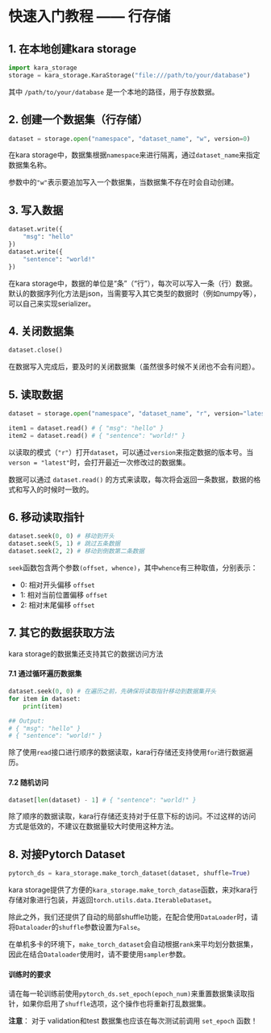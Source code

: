 # 快速入门教程 —— 行存储

## 1. 在本地创建kara storage

```python
import kara_storage
storage = kara_storage.KaraStorage("file:///path/to/your/database")
```
其中 `/path/to/your/database` 是一个本地的路径，用于存放数据。

## 2. 创建一个数据集（行存储）

```python
dataset = storage.open("namespace", "dataset_name", "w", version=0)
```

在kara storage中，数据集根据`namespace`来进行隔离，通过`dataset_name`来指定数据集名称。

参数中的`"w"`表示要追加写入一个数据集，当数据集不存在时会自动创建。

## 3. 写入数据

```python
dataset.write({
    "msg": "hello"
})
dataset.write({
    "sentence": "world!"
})
```

在kara storage中，数据的单位是“条”（“行”），每次可以写入一条（行）数据。默认的数据序列化方法是json，当需要写入其它类型的数据时（例如numpy等），可以自己来实现serializer。

## 4. 关闭数据集

```python
dataset.close()
```

在数据写入完成后，要及时的关闭数据集（虽然很多时候不关闭也不会有问题）。

## 5. 读取数据

```python
dataset = storage.open("namespace", "dataset_name", "r", version="latest")

item1 = dataset.read() # { "msg": "hello" }
item2 = dataset.read() # { "sentence": "world!" }
```

以读取的模式（`"r"`）打开`dataset`，可以通过`version`来指定数据的版本号。当`verson = "latest"`时，会打开最近一次修改过的数据集。

数据可以通过 `dataset.read()` 的方式来读取，每次将会返回一条数据，数据的格式和写入的时候时一致的。

## 6. 移动读取指针

```python
dataset.seek(0, 0) # 移动到开头
dataset.seek(5, 1) # 跳过五条数据
dataset.seek(2, 2) # 移动到倒数第二条数据
```

`seek`函数包含两个参数`(offset, whence)`，其中`whence`有三种取值，分别表示：
* 0: 相对开头偏移 `offset`
* 1: 相对当前位置偏移 `offset`
* 2: 相对末尾偏移 `offset`

## 7. 其它的数据获取方法

kara storage的数据集还支持其它的数据访问方法

#### 7.1 通过循环遍历数据集

```python
dataset.seek(0, 0) # 在遍历之前，先确保将读取指针移动到数据集开头
for item in dataset:
    print(item)

## Output:
# { "msg": "hello" }
# { "sentence": "world!" }
```

除了使用`read`接口进行顺序的数据读取，kara行存储还支持使用`for`进行数据遍历。

#### 7.2 随机访问

```python
dataset[len(dataset) - 1] # { "sentence": "world!" }
```

除了顺序的数据读取，kara行存储还支持对于任意下标的访问。不过这样的访问方式是低效的，不建议在数据量较大时使用这种方法。

## 8. 对接Pytorch Dataset

```python
pytorch_ds = kara_storage.make_torch_dataset(dataset, shuffle=True)
```

kara storage提供了方便的`kara_storage.make_torch_datase`函数，来对kara行存储对象进行包装，并返回`torch.utils.data.IterableDataset`。

除此之外，我们还提供了自动的局部shuffle功能，在配合使用`DataLoader`时，请将`Dataloader`的`shuffle`参数设置为`False`。

在单机多卡的环境下，`make_torch_dataset`会自动根据`rank`来平均划分数据集，因此在结合`Dataloader`使用时，请不要使用`sampler`参数。

#### 训练时的要求

请在每一轮训练前使用`pytorch_ds.set_epoch(epoch_num)`来重置数据集读取指针，如果你启用了`shuffle`选项，这个操作也将重新打乱数据集。

__注意__： 对于 validation和test 数据集也应该在每次测试前调用 `set_epoch` 函数！
